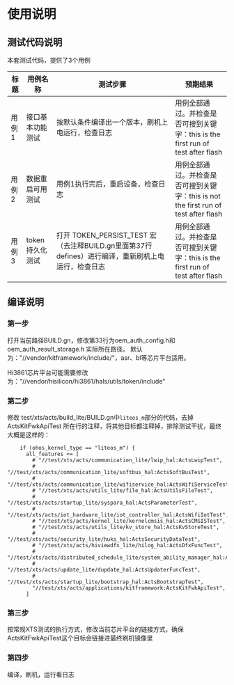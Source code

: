 # 使用说明

## 测试代码说明
本套测试代码，提供了3个用例

标题 | 用例名称 | 测试步骤 | 预期结果
-- | -- | -- | -- 
用例1 | 接口基本功能测试 | 按默认条件编译出一个版本，刷机上电运行，检查日志 | 用例全部通过。并检查是否可搜到关键字：this is the first run of test after flash
用例2 | 数据重启可用测试 | 用例1执行完后，重启设备，检查日志 | 用例全部通过。并检查是否可搜到关键字：this is not the first run of test after flash
用例3 | token持久化测试 | 打开 TOKEN_PERSIST_TEST 宏（去注释BUILD.gn里面第37行defines）进行编译，重新刷机上电运行，检查日志 | 用例全部通过。并检查是否可搜到关键字：this is the first run of test after flash


## 编译说明

### 第一步
打开当前路径BUILD.gn，修改第33行为oem_auth_config.h和oem_auth_result_storage.h 实际所在路径。
默认为："//vendor/kitframework/include/"，asr、bl等芯片平台适用。

Hi3861芯片平台可能需要修改为："//vendor/hisilicon/hi3861/hals/utils/token/include"

### 第二步
修改 test/xts/acts/build_lite/BUILD.gn中```liteos_m```部分的代码，去掉 ActsKitFwkApiTest 所在行的注释，将其他目标都注释掉，排除测试干扰，最终大概是这样的：
```
    if (ohos_kernel_type == "liteos_m") {
      all_features += [
        # "//test/xts/acts/communication_lite/lwip_hal:ActsLwipTest",
        # "//test/xts/acts/communication_lite/softbus_hal:ActsSoftBusTest",
        # "//test/xts/acts/communication_lite/wifiservice_hal:ActsWifiServiceTest",
        # "//test/xts/acts/utils_lite/file_hal:ActsUtilsFileTest",
        # "//test/xts/acts/startup_lite/syspara_hal:ActsParameterTest",
        # "//test/xts/acts/iot_hardware_lite/iot_controller_hal:ActsWifiIotTest",
        # "//test/xts/acts/kernel_lite/kernelcmsis_hal:ActsCMSISTest",
        # "//test/xts/acts/utils_lite/kv_store_hal:ActsKvStoreTest",
        # "//test/xts/acts/security_lite/huks_hal:ActsSecurityDataTest",
        # "//test/xts/acts/hiviewdfx_lite/hilog_hal:ActsDfxFuncTest",
        # "//test/xts/acts/distributed_schedule_lite/system_ability_manager_hal:ActsSamgrTest",
        # "//test/xts/acts/update_lite/dupdate_hal:ActsUpdaterFuncTest",
        # "//test/xts/acts/startup_lite/bootstrap_hal:ActsBootstrapTest",
        "//test/xts/acts/applications/kitframework:ActsKitFwkApiTest",
      ]
```

### 第三步
按常规XTS测试的执行方式，修改当前芯片平台的链接方式，确保ActsKitFwkApiTest这个目标会链接进最终刷机镜像里

### 第四步
编译，刷机，运行看日志
